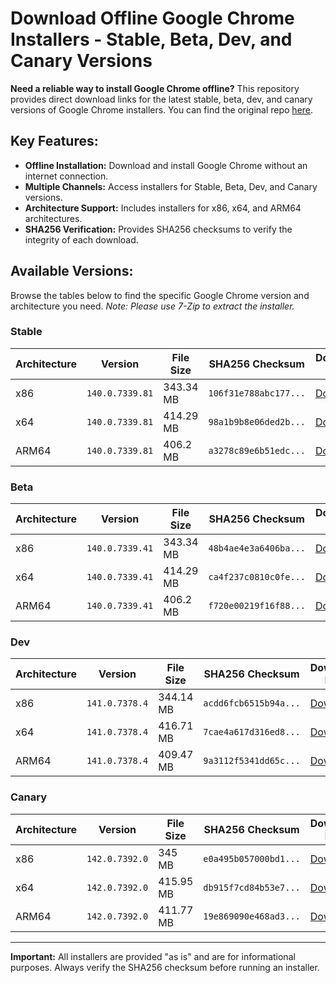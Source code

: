 # Download Offline Google Chrome Installers - Stable, Beta, Dev, and Canary Versions

**Need a reliable way to install Google Chrome offline?** This repository provides direct download links for the latest stable, beta, dev, and canary versions of Google Chrome installers. You can find the original repo [here](https://github.com/Bush2021/chrome_installer).

## Key Features:

*   **Offline Installation:** Download and install Google Chrome without an internet connection.
*   **Multiple Channels:** Access installers for Stable, Beta, Dev, and Canary versions.
*   **Architecture Support:** Includes installers for x86, x64, and ARM64 architectures.
*   **SHA256 Verification:**  Provides SHA256 checksums to verify the integrity of each download.

## Available Versions:

Browse the tables below to find the specific Google Chrome version and architecture you need.  *Note: Please use 7-Zip to extract the installer.*

### Stable

| Architecture | Version | File Size | SHA256 Checksum | Download Link |
|---|---|---|---|---|
| x86 | `140.0.7339.81` | 343.34 MB | `106f31e788abc177...` | [Download](https://dl.google.com/release2/chrome/ovtuovokxd2fbblwgkcwvny6ou_140.0.7339.81/140.0.7339.81_chrome_installer_uncompressed.exe) |
| x64 | `140.0.7339.81` | 414.29 MB | `98a1b9b8e06ded2b...` | [Download](https://dl.google.com/release2/chrome/b4jrr7maedey73iceo5bh4ysju_140.0.7339.81/140.0.7339.81_chrome_installer_uncompressed.exe) |
| ARM64 | `140.0.7339.81` | 406.2 MB | `a3278c89e6b51edc...` | [Download](https://dl.google.com/release2/chrome/adl2fawf76qluimmc4bumhflgaqa_140.0.7339.81/140.0.7339.81_chrome_installer_uncompressed.exe) |

### Beta

| Architecture | Version | File Size | SHA256 Checksum | Download Link |
|---|---|---|---|---|
| x86 | `140.0.7339.41` | 343.34 MB | `48b4ae4e3a6406ba...` | [Download](https://dl.google.com/release2/chrome/acp37icjnwu5owejbt7wt55zlrkq_140.0.7339.41/140.0.7339.41_chrome_installer_uncompressed.exe) |
| x64 | `140.0.7339.41` | 414.29 MB | `ca4f237c0810c0fe...` | [Download](https://dl.google.com/release2/chrome/adwwdm5en2nlxq5v5ctlb7rix5xa_140.0.7339.41/140.0.7339.41_chrome_installer_uncompressed.exe) |
| ARM64 | `140.0.7339.41` | 406.2 MB | `f720e00219f16f88...` | [Download](https://dl.google.com/release2/chrome/adjusr5xil6ji7udpzyuesgcpjcq_140.0.7339.41/140.0.7339.41_chrome_installer_uncompressed.exe) |

### Dev

| Architecture | Version | File Size | SHA256 Checksum | Download Link |
|---|---|---|---|---|
| x86 | `141.0.7378.4` | 344.14 MB | `acdd6fcb6515b94a...` | [Download](https://dl.google.com/release2/chrome/lqr3hbgtzy4ibgyy5f2crqnroe_141.0.7378.4/141.0.7378.4_chrome_installer_uncompressed.exe) |
| x64 | `141.0.7378.4` | 416.71 MB | `7cae4a617d316ed8...` | [Download](https://dl.google.com/release2/chrome/ccneb777lbesnuvoyxibq43d6q_141.0.7378.4/141.0.7378.4_chrome_installer_uncompressed.exe) |
| ARM64 | `141.0.7378.4` | 409.47 MB | `9a3112f5341dd65c...` | [Download](https://dl.google.com/release2/chrome/achydx7cfitbqsnycrrw2g5z2m5q_141.0.7378.4/141.0.7378.4_chrome_installer_uncompressed.exe) |

### Canary

| Architecture | Version | File Size | SHA256 Checksum | Download Link |
|---|---|---|---|---|
| x86 | `142.0.7392.0` | 345 MB | `e0a495b057000bd1...` | [Download](https://dl.google.com/release2/chrome/nxtv7ug4horrwwvap5ew43weo4_142.0.7392.0/142.0.7392.0_chrome_installer_uncompressed.exe) |
| x64 | `142.0.7392.0` | 415.95 MB | `db915f7cd84b53e7...` | [Download](https://dl.google.com/release2/chrome/cfjqckyth5jxpusgh6cwaowoly_142.0.7392.0/142.0.7392.0_chrome_installer_uncompressed.exe) |
| ARM64 | `142.0.7392.0` | 411.77 MB | `19e869090e468ad3...` | [Download](https://dl.google.com/release2/chrome/dkodxzbonhqrfirqdghng2ebpu_142.0.7392.0/142.0.7392.0_chrome_installer_uncompressed.exe) |

---

**Important:**  All installers are provided "as is" and are for informational purposes. Always verify the SHA256 checksum before running an installer.